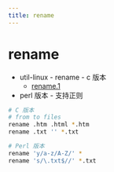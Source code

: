 ```yaml
---
title: rename
---
```


# rename

- util-linux - rename - c 版本
  - [rename.1](https://man7.org/linux/man-pages/man1/rename.1.html)
- perl 版本 - 支持正则

```bash
# C 版本
# from to files
rename .htm .html *.htm
rename .txt '' *.txt

# Perl 版本
rename 'y/a-z/A-Z/' *
rename 's/\.txt$//' *.txt
```
